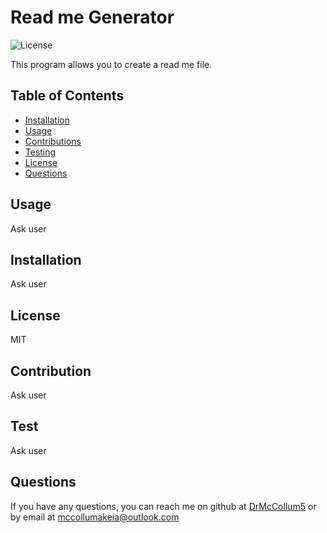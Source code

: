 # Read me Generator

  ![License](https://img.shields.io/badge/License-MIT-blue.svg)

This program allows you to create a read me file.

## Table of Contents
* [Installation](#Installation)
* [Usage](#usage)
* [Contributions](#contributions)
* [Testing](#testing)
* [License](#license)
* [Questions](#questions)

## Usage
Ask user

## Installation
Ask user

## License
MIT

## Contribution
Ask user

## Test
Ask user


## Questions

If you have any questions, you can reach me on github at [DrMcCollum5](https://github.com/DrMcCollum5) or by email at mccollumakeia@outlook.com
